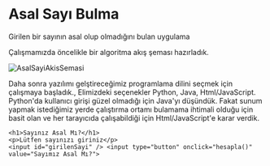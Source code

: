 # Asal Sayı Bulma
Girilen bir sayının asal olup olmadığını bulan uygulama

Çalışmamızda öncelikle bir algoritma akış şeması hazırladık.


![AsalSayiAkisSemasi](https://user-images.githubusercontent.com/93383609/139434632-60116f5f-8fc4-4589-9f09-044c9e982706.png)

Daha sonra yazılımı gelştireceğimiz programlama dilini seçmek için çalışmaya başladık.,
Elimizdeki seçenekler Python, Java, Html/JavaScript.
Python'da kullanıcı girişi güzel olmadığı için Java'yı düşündük. Fakat sunum yapmak istediğimiz yerde çalıştırma ortamı bulamama ihtimali olduğu için basit olan ve her tarayıcıda çalışabildiği için Html/JavaScript'e karar verdik.

  <script>
        function hesapla() {
            var sayi = document.getElementById("girilenSayi").value;
            for (sayac = 2; sayac < sayi; sayac = sayac + 1) {
                if (Number.isInteger(sayi / sayac)) {
                    alert("asal değil");
                    return;
                }
            }
            alert("asal sayı");
        }

    </script>
    <h1>Sayınız Asal Mı?</h1>
    <p>Lütfen sayınızı giriniz</p>
    <input id="girilenSayi" /> <input type="button" onclick="hesapla()" value="Sayımız Asal Mı?">
